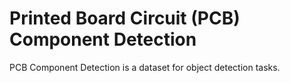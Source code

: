 # Printed Board Circuit (PCB) Component Detection

PCB Component Detection is a dataset for object detection tasks.